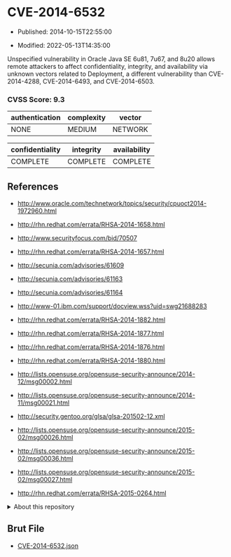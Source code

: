 # CVE-2014-6532

- Published: 2014-10-15T22:55:00

- Modified: 2022-05-13T14:35:00

Unspecified vulnerability in Oracle Java SE 6u81, 7u67, and 8u20 allows remote attackers to affect confidentiality, integrity, and availability via unknown vectors related to Deployment, a different vulnerability than CVE-2014-4288, CVE-2014-6493, and CVE-2014-6503.

### CVSS Score: **9.3**

| authentication | complexity | vector |
| --- | --- | --- |
| NONE | MEDIUM | NETWORK |

| confidentiality | integrity | availability |
| --- | --- | --- |
| COMPLETE | COMPLETE | COMPLETE |

## References

* http://www.oracle.com/technetwork/topics/security/cpuoct2014-1972960.html

* http://rhn.redhat.com/errata/RHSA-2014-1658.html

* http://www.securityfocus.com/bid/70507

* http://rhn.redhat.com/errata/RHSA-2014-1657.html

* http://secunia.com/advisories/61609

* http://secunia.com/advisories/61163

* http://secunia.com/advisories/61164

* http://www-01.ibm.com/support/docview.wss?uid=swg21688283

* http://rhn.redhat.com/errata/RHSA-2014-1882.html

* http://rhn.redhat.com/errata/RHSA-2014-1877.html

* http://rhn.redhat.com/errata/RHSA-2014-1876.html

* http://rhn.redhat.com/errata/RHSA-2014-1880.html

* http://lists.opensuse.org/opensuse-security-announce/2014-12/msg00002.html

* http://lists.opensuse.org/opensuse-security-announce/2014-11/msg00021.html

* http://security.gentoo.org/glsa/glsa-201502-12.xml

* http://lists.opensuse.org/opensuse-security-announce/2015-02/msg00026.html

* http://lists.opensuse.org/opensuse-security-announce/2015-02/msg00036.html

* http://lists.opensuse.org/opensuse-security-announce/2015-02/msg00027.html

* http://rhn.redhat.com/errata/RHSA-2015-0264.html

<details>
<summary>About this repository</summary> 

  This repository is part of the project [Live Hack CVE](https://github.com/Live-Hack-CVE). Main website can be found [www.live-hack.org](https://www.live-hack.org) 
  
  Made by [Sn0wAlice](https://github.com/Sn0wAlice) for the people that care about security and need to have a feed of the latest CVEs. Hope you enjoy it, don't forget to star the repo and follow me on [Twitter](https://twitter.com/Sn0wAlice) and [Github](https://github.com/Sn0wAlice). And that is my [personnal website](https://www.alice-snow.me/)

  - [Home Page](https://github.com/Live-Hack-CVE)
  - [Framework](https://github.com/Live-Hack-CVE/cve-framework)
  - [CVE database](https://github.com/Live-Hack-CVE/full_database)
  - [Changelog](https://github.com/Live-Hack-CVE/Changelog)
</details>

## Brut File

* [CVE-2014-6532.json](https://raw.githubusercontent.com/Live-Hack-CVE/full_database/main/cves/2014/CVE-2014-6532.json)

